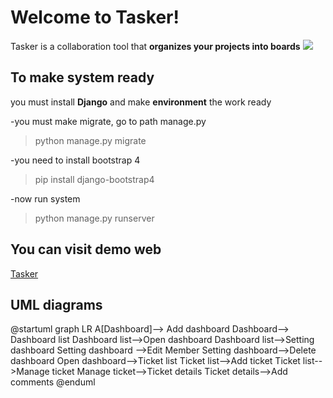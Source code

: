 # Welcome to Tasker!
Tasker is a collaboration tool that **organizes your projects into boards**
![](https://ibb.co/sJ2xLdX)

## To make system ready
you must install **Django** and make **environment** the work ready

-you must make migrate, go to path manage.py
> python manage.py migrate

-you need to install bootstrap 4
> pip install django-bootstrap4

-now run system
> python manage.py runserver

## You can visit demo web
[Tasker](http://amrshadid.pythonanywhere.com)


## UML diagrams

@startuml
graph LR
A[Dashboard]--> Add dashboard
Dashboard--> Dashboard list
Dashboard list-->Open dashboard
Dashboard list-->Setting dashboard
Setting dashboard -->Edit Member
Setting dashboard-->Delete dashboard
Open dashboard-->Ticket list
Ticket list-->Add ticket
Ticket list-->Manage ticket
Manage ticket-->Ticket details
Ticket details-->Add comments
@enduml
